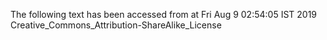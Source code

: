 The following text has been accessed from at Fri Aug 9 02:54:05 IST 2019
Creative_Commons_Attribution-ShareAlike_License
